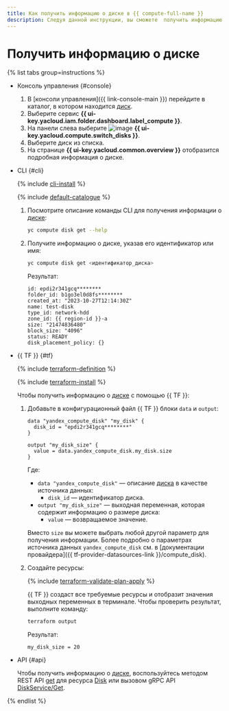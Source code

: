 ```yaml
---
title: Как получить информацию о диске в {{ compute-full-name }}
description: Следуя данной инструкции, вы сможете  получить информацию о диске.
---
```


# Получить информацию о диске

{% list tabs group=instructions %}

- Консоль управления {#console}

  1. В [консоли управления]({{ link-console-main }}) перейдите в каталог, в котором находится [диск](../../concepts/disk.md).
  1. Выберите сервис **{{ ui-key.yacloud.iam.folder.dashboard.label_compute }}**.
  1. На панели слева выберите ![image](../../../_assets/console-icons/hard-drive.svg) **{{ ui-key.yacloud.compute.switch_disks }}**.
  1. Выберите диск из списка.
  1. На странице **{{ ui-key.yacloud.common.overview }}** отобразится подробная информация о диске.

- CLI {#cli}

  {% include [cli-install](../../../_includes/cli-install.md) %}

  {% include [default-catalogue](../../../_includes/default-catalogue.md) %}

  1. Посмотрите описание команды CLI для получения информации о [диске](../../concepts/disk.md):

      ```bash
      yc compute disk get --help
      ```

  1. Получите информацию о диске, указав его идентификатор или имя:

      ```bash
      yc compute disk get <идентификатор_диска>
      ```

      Результат:

      ```text
      id: epdi2r341gcq********
      folder_id: b1go3el0d8fs********
      created_at: "2023-10-27T12:14:30Z"
      name: test-disk
      type_id: network-hdd
      zone_id: {{ region-id }}-a
      size: "21474836480"
      block_size: "4096"
      status: READY
      disk_placement_policy: {}
      ```

- {{ TF }} {#tf}

  {% include [terraform-definition](../../../_tutorials/_tutorials_includes/terraform-definition.md) %}

  {% include [terraform-install](../../../_includes/terraform-install.md) %}

  Чтобы получить информацию о [диске](../../concepts/disk.md) с помощью {{ TF }}:

  1. Добавьте в конфигурационный файл {{ TF }} блоки `data` и `output`:

      ```hcl
      data "yandex_compute_disk" "my_disk" {
        disk_id = "epdi2r341gcq********"
      }

      output "my_disk_size" {
        value = data.yandex_compute_disk.my_disk.size
      }
      ```

      Где:

      * `data "yandex_compute_disk"` — описание [диска](../../concepts/disk.md) в качестве источника данных:
         * `disk_id` — идентификатор диска.
      * `output "my_disk_size"` — выходная переменная, которая содержит информацию о размере диска:
         * `value` — возвращаемое значение.

     Вместо `size` вы можете выбрать любой другой параметр для получения информации. Более подробно о параметрах источника данных `yandex_compute_disk` см. в [документации провайдера]({{ tf-provider-datasources-link }}/compute_disk).

  1. Создайте ресурсы:

      {% include [terraform-validate-plan-apply](../../../_tutorials/_tutorials_includes/terraform-validate-plan-apply.md) %}

      {{ TF }} создаст все требуемые ресурсы и отобразит значения выходных переменных в терминале. Чтобы проверить результат, выполните команду:

      ```bash
      terraform output
      ```

      Результат:

      ```text
      my_disk_size = 20
      ```

- API {#api}

  Чтобы получить информацию о [диске](../../concepts/disk.md), воспользуйтесь методом REST API [get](../../api-ref/Disk/get.md) для ресурса [Disk](../../api-ref/Disk/index.md) или вызовом gRPC API [DiskService/Get](../../api-ref/grpc/disk_service.md#Get).

{% endlist %}
